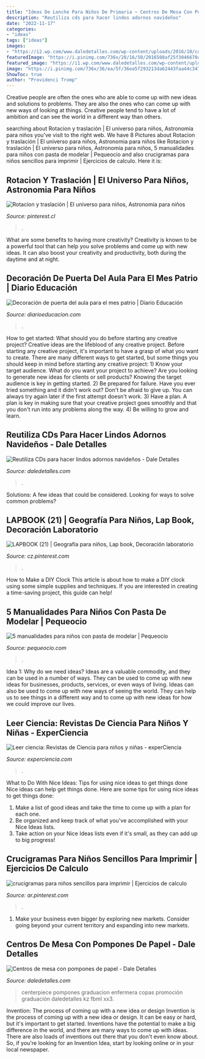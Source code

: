```yaml
---
title: "Ideas De Lonche Para Niños De Primaria ~ Centros De Mesa Con Pompones De Papel"
description: "Reutiliza cds para hacer lindos adornos navideños"
date: "2022-11-17"
categories:
- "ideas"
tags: ["ideas"]
images:
- "https://i2.wp.com/www.daledetalles.com/wp-content/uploads/2016/10/cd-navidad1.jpg"
featuredImage: "https://i.pinimg.com/736x/20/16/50/2016508af25f3046670a94466c4f9262.jpg"
featured_image: "https://i1.wp.com/www.daledetalles.com/wp-content/uploads/2017/06/centro-de-mesa-con-pompon-de-papel21.jpg?resize=532%2C946"
image: "https://i.pinimg.com/736x/36/ea/5f/36ea5f293213da62443faa44c347e3a0.jpg"
ShowToc: true
author: "Providenci Tromp"
---
```



Creative people are often the ones who are able to come up with new ideas and solutions to problems. They are also the ones who can come up with new ways of looking at things. Creative people tend to have a lot of ambition and can see the world in a different way than others.

	

		
searching about Rotacion y traslación | El universo para niños, Astronomia para niños you've visit to the right web. We have 8 Pictures about Rotacion y traslación | El universo para niños, Astronomia para niños like Rotacion y traslación | El universo para niños, Astronomia para niños, 5 manualidades para niños con pasta de modelar | Pequeocio and also crucigramas para niños sencillos para imprimir | Ejercicios de calculo. Here it is:
		
    
## Rotacion Y Traslación | El Universo Para Niños, Astronomia Para Niños

<img loading=lazy src="https://i.pinimg.com/736x/5e/ee/1d/5eee1da69cb300266161d3cbaae8a9da.jpg" onerror="this.onerror=null;this.src='https://tse1.mm.bing.net/th?id=OIP.mRGZWKGcTQ7ZNT8-ETS4oQHaJ3&amp;pid=15.1';" alt="Rotacion y traslación | El universo para niños, Astronomia para niños">

_Source: pinterest.cl_

>. 

	

What are some benefits to having more creativity?
Creativity is known to be a powerful tool that can help you solve problems and come up with new ideas. It can also boost your creativity and productivity, both during the daytime and at night.

    
## Decoración De Puerta Del Aula Para El Mes Patrio | Diario Educación

<img loading=lazy src="https://diarioeducacion.com/wp-content/uploads/2018/08/puertas-independencia-7.jpg" onerror="this.onerror=null;this.src='https://tse1.mm.bing.net/th?id=OIP.VTyoVhF0yydklbwkJilzOwHaJ4&amp;pid=15.1';" alt="Decoración de puerta del aula para el mes patrio | Diario Educación">

_Source: diarioeducacion.com_

>. 

	

How to get started: What should you do before starting any creative project?
Creative ideas are the lifeblood of any creative project. Before starting any creative project, it's important to have a grasp of what you want to create. There are many different ways to get started, but some things you should keep in mind before starting any creative project: 1) Know your target audience. What do you want your project to achieve? Are you looking to generate new ideas for clients or sell products? Knowing the target audience is key in getting started. 2) Be prepared for failure. Have you ever tried something and it didn't work out? Don't be afraid to give up. You can always try again later if the first attempt doesn't work. 3) Have a plan. A plan is key in making sure that your creative project goes smoothly and that you don't run into any problems along the way. 4) Be willing to grow and learn.

    
## Reutiliza CDs Para Hacer Lindos Adornos Navideños - Dale Detalles

<img loading=lazy src="https://i2.wp.com/www.daledetalles.com/wp-content/uploads/2016/10/cd-navidad1.jpg" onerror="this.onerror=null;this.src='https://tse2.mm.bing.net/th?id=OIP.YHihy2zzn_cZcWcwfUlhtgHaJ4&amp;pid=15.1';" alt="Reutiliza CDs para hacer lindos adornos navideños - Dale Detalles">

_Source: daledetalles.com_

>. 

	

Solutions: A few ideas that could be considered.
Looking for ways to solve common problems?

    
## LAPBOOK (21) | Geografía Para Niños, Lap Book, Decoración Laboratorio

<img loading=lazy src="https://i.pinimg.com/736x/36/ea/5f/36ea5f293213da62443faa44c347e3a0.jpg" onerror="this.onerror=null;this.src='https://tse2.mm.bing.net/th?id=OIP.wyPfl5ELDJF6j9-4NZPJhAHaFj&amp;pid=15.1';" alt="LAPBOOK (21) | Geografía para niños, Lap book, Decoración laboratorio">

_Source: cz.pinterest.com_

>. 

	

How to Make a DIY Clock
This article is about how to make a DIY clock using some simple supplies and techniques. If you are interested in creating a time-saving project, this guide can help!

    
## 5 Manualidades Para Niños Con Pasta De Modelar | Pequeocio

<img loading=lazy src="https://www.pequeocio.com/wp-content/uploads/2014/06/cuenco-mano.jpg" onerror="this.onerror=null;this.src='https://tse1.mm.bing.net/th?id=OIP.Y4hqTu2CykqbqCxvwPD_ZwHaHo&amp;pid=15.1';" alt="5 manualidades para niños con pasta de modelar | Pequeocio">

_Source: pequeocio.com_

>. 

	

Idea 1: Why do we need ideas?
Ideas are a valuable commodity, and they can be used in a number of ways. They can be used to come up with new ideas for businesses, products, services, or even ways of living. Ideas can also be used to come up with new ways of seeing the world. They can help us to see things in a different way and to come up with new ideas for how we could improve our lives.

    
## Leer Ciencia: Revistas De Ciencia Para Niños Y Niñas - ExperCiencia

<img loading=lazy src="https://www.experciencia.com/wp-content/uploads/2018/06/revista_menuda_ciencia.jpg" onerror="this.onerror=null;this.src='https://tse3.mm.bing.net/th?id=OIP.6gYrRnhOa9ePU7By2RZ3HQAAAA&amp;pid=15.1';" alt="Leer ciencia: Revistas de Ciencia para niños y niñas - experCiencia">

_Source: experciencia.com_

>. 

	

What to Do With Nice Ideas: Tips for using nice ideas to get things done
Nice ideas can help get things done. Here are some tips for using nice ideas to get things done: 
1. Make a list of good ideas and take the time to come up with a plan for each one.
2. Be organized and keep track of what you've accomplished with your Nice Ideas lists.
3. Take action on your Nice Ideas lists even if it's small, as they can add up to big progress!

    
## Crucigramas Para Niños Sencillos Para Imprimir | Ejercicios De Calculo

<img loading=lazy src="https://i.pinimg.com/736x/20/16/50/2016508af25f3046670a94466c4f9262.jpg" onerror="this.onerror=null;this.src='https://tse4.mm.bing.net/th?id=OIP.doJYWo5MCxhC_ES0IyyZ_AHaLH&amp;pid=15.1';" alt="crucigramas para niños sencillos para imprimir | Ejercicios de calculo">

_Source: ar.pinterest.com_

>. 

	

1. Make your business even bigger by exploring new markets. Consider going beyond your current territory and expanding into new markets.

    
## Centros De Mesa Con Pompones De Papel - Dale Detalles

<img loading=lazy src="https://i1.wp.com/www.daledetalles.com/wp-content/uploads/2017/06/centro-de-mesa-con-pompon-de-papel21.jpg?resize=532%2C946" onerror="this.onerror=null;this.src='https://tse2.mm.bing.net/th?id=OIP.aiyTaRXDzF7gwnFF1wX2ZQHaNK&amp;pid=15.1';" alt="Centros de mesa con pompones de papel - Dale Detalles">

_Source: daledetalles.com_

>centerpiece pompones graduacion enfermera copas promoción graduación daledetalles kz fbml xx3. 

	

Invention: The process of coming up with a new idea or design
Invention is the process of coming up with a new idea or design. It can be easy or hard, but it's important to get started. Inventions have the potential to make a big difference in the world, and there are many ways to come up with ideas. There are also loads of inventions out there that you don't even know about. So, if you're looking for an Invention Idea, start by looking online or in your local newspaper.

